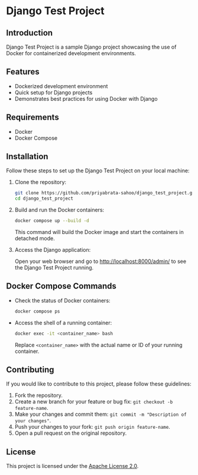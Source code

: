 # Django Test Project

## Introduction

Django Test Project is a sample Django project showcasing the use of Docker for containerized development environments.

## Features

- Dockerized development environment
- Quick setup for Django projects
- Demonstrates best practices for using Docker with Django

## Requirements

- Docker
- Docker Compose

## Installation

Follow these steps to set up the Django Test Project on your local machine:

1. Clone the repository:

    ```bash
    git clone https://github.com/priyabrata-sahoo/django_test_project.git
    cd django_test_project
    ```

2. Build and run the Docker containers:

    ```bash
    docker compose up --build -d
    ```

    This command will build the Docker image and start the containers in detached mode.

3. Access the Django application:

    Open your web browser and go to [http://localhost:8000/admin/](http://localhost:8000/admin/) to see the Django Test Project running.

## Docker Compose Commands

- Check the status of Docker containers:

    ```bash
    docker compose ps
    ```

- Access the shell of a running container:

    ```bash
    docker exec -it <container_name> bash
    ```

    Replace `<container_name>` with the actual name or ID of your running container.

## Contributing

If you would like to contribute to this project, please follow these guidelines:

1. Fork the repository.
2. Create a new branch for your feature or bug fix: `git checkout -b feature-name`.
3. Make your changes and commit them: `git commit -m "Description of your changes"`.
4. Push your changes to your fork: `git push origin feature-name`.
5. Open a pull request on the original repository.

## License

This project is licensed under the [Apache License 2.0](LICENSE).
